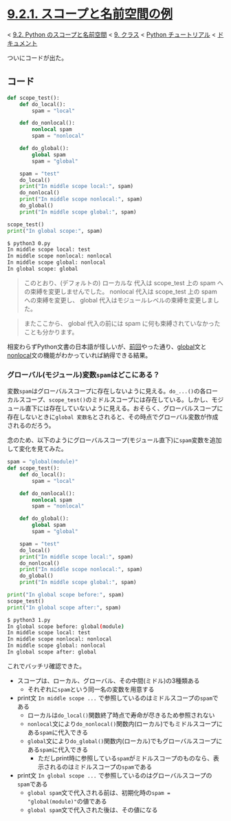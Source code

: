 # [9.2.1. スコープと名前空間の例](https://docs.python.jp/3/tutorial/classes.html#scopes-and-namespaces-example)

< [9.2. Python のスコープと名前空間](https://docs.python.jp/3/tutorial/classes.html#python-scopes-and-namespaces) < [9. クラス](https://docs.python.jp/3/tutorial/classes.html#classes) < [Python チュートリアル](https://docs.python.jp/3/tutorial/index.html) < [ドキュメント](https://docs.python.jp/3/index.html)

ついにコードが出た。

## コード

```python
def scope_test():
    def do_local():
        spam = "local"

    def do_nonlocal():
        nonlocal spam
        spam = "nonlocal"

    def do_global():
        global spam
        spam = "global"

    spam = "test"
    do_local()
    print("In middle scope local:", spam)
    do_nonlocal()
    print("In middle scope nonlocal:", spam)
    do_global()
    print("In middle scope global:", spam)

scope_test()
print("In global scope:", spam)
```
```sh
$ python3 0.py 
In middle scope local: test
In middle scope nonlocal: nonlocal
In middle scope global: nonlocal
In global scope: global
```

> このとおり、(デフォルトの) ローカルな 代入は scope_test 上の spam への束縛を変更しませんでした。 nonlocal 代入は scope_test 上の spam への束縛を変更し、 global 代入はモジュールレベルの束縛を変更しました。

> またここから、 global 代入の前には spam に何も束縛されていなかったことも分かります。

相変わらずPython文書の日本語が怪しいが、[前回](https://github.com/pylangstudy/201706/tree/master/16/00)やった通り、[global](https://docs.python.jp/3/reference/simple_stmts.html#global)文と[nonlocal](https://docs.python.jp/3/reference/simple_stmts.html#nonlocal)文の機能がわかっていれば納得できる結果。

### グローバル(モジュール)変数`spam`はどこにある？

変数`spam`はグローバルスコープに存在しないように見える。`do_...()`の各ローカルスコープ、`scope_test()`のミドルスコープには存在している。しかし、モジュール直下には存在していないように見える。おそらく、グローバルスコープに存在しないときに`global 変数名`とされると、その時点でグローバル変数が作成されるのだろう。

念のため、以下のようにグローバルスコープ(モジュール直下)に`spam`変数を追加して変化を見てみた。

```python
spam = "global(module)"
def scope_test():
    def do_local():
        spam = "local"

    def do_nonlocal():
        nonlocal spam
        spam = "nonlocal"

    def do_global():
        global spam
        spam = "global"

    spam = "test"
    do_local()
    print("In middle scope local:", spam)
    do_nonlocal()
    print("In middle scope nonlocal:", spam)
    do_global()
    print("In middle scope global:", spam)

print("In global scope before:", spam)
scope_test()
print("In global scope after:", spam)
```
```sh
$ python3 1.py 
In global scope before: global(module)
In middle scope local: test
In middle scope nonlocal: nonlocal
In middle scope global: nonlocal
In global scope after: global
```

これでバッチリ確認できた。

* スコープは、ローカル、グローバル、その中間(ミドル)の3種類ある
    * それぞれに`spam`という同一名の変数を用意する
* print文 `In middle scope ...` で参照しているのはミドルスコープの`spam`である
    * ローカルは`do_local()`関数終了時点で寿命が尽きるため参照されない
    * `nonlocal`文により`do_nonlocal()`関数内(ローカル)でもミドルスコープにある`spam`に代入できる
    * `global`文により`do_global()`関数内(ローカル)でもグローバルスコープにある`spam`に代入できる
        * ただしprint時に参照している`spam`がミドルスコープのものなら、表示されるのはミドルスコープの`spam`である
* print文 `In global scope ...` で参照しているのはグローバルスコープの`spam`である
    * `global spam`文で代入される前は、初期化時の`spam = "global(module)"`の値である
    * `global spam`文で代入された後は、その値になる

